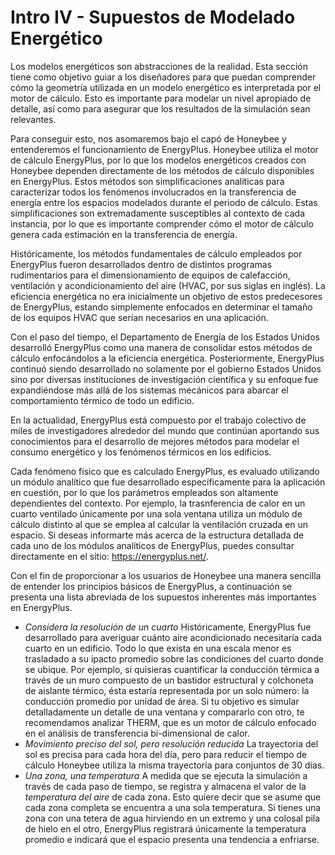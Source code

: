 Intro IV - Supuestos de Modelado Energético
==========================================

Los modelos energéticos son abstracciones de la realidad. Esta sección tiene como objetivo guiar a los diseñadores para que puedan comprender cómo la geometría utilizada en un modelo energético es interpretada por el motor de cálculo. Esto es importante para modelar un nivel apropiado de detalle, así como para asegurar que los resultados de la simulación sean relevantes.

Para conseguir esto, nos asomaremos bajo el capó de Honeybee y entenderemos el funcionamiento de EnergyPlus. Honeybee utiliza el motor de cálculo EnergyPlus, por lo que los modelos energéticos creados con Honeybee dependen directamente de los métodos de cálculo disponibles en EnergyPlus. Estos métodos son simplificaciones analíticas para caracterizar todos los fenómenos involucrados en la transferencia de energía entre los espacios modelados durante el periodo de cálculo. Estas simplificaciones son extremadamente susceptibles al contexto de cada instancia, por lo que es importante comprender cómo el motor de cálculo genera cada estimación en la transferencia de energía.

Históricamente, los métodos fundamentales de cálculo empleados por EnergyPlus fueron desarrollados dentro de distintos programas rudimentarios para el dimensionamiento de equipos de calefacción, ventilación y acondicionamiento del aire (HVAC, por sus siglas en inglés). La eficiencia energética no era inicialmente un objetivo de estos predecesores de EnergyPlus, estando simplemente enfocados en determinar el tamaño de los equipos HVAC que serían necesarios en una aplicación.

Con el paso del tiempo, el Departamento de Energía de los Estados Unidos desarrolló EnergyPlus como una manera de consolidar estos métodos de cálculo enfocándolos a la eficiencia energética. Posteriormente, EnergyPlus continuó siendo desarrollado no solamente por el gobierno Estados Unidos sino por diversas instituciones de investigación científica y su enfoque fue expandiéndose más allá de los sistemas mecánicos para abarcar el comportamiento térmico de todo un edificio.

En la actualidad, EnergyPlus está compuesto por el trabajo colectivo de miles de investigadores alrededor del mundo que continúan aportando sus conocimientos para el desarrollo de mejores métodos para modelar el consumo energético y los fenómenos térmicos en los edificios.

Cada fenómeno físico que es calculado EnergyPlus, es evaluado utilizando un módulo analítico que fue desarrollado específicamente para la aplicación en cuestión, por lo que los parámetros empleados son altamente dependientes del contexto. Por ejemplo, la trasnferencia de calor en un cuarto ventilado únicamente por una sola ventana utiliza un módulo de cálculo distinto al que se emplea al calcular la ventilación cruzada en un espacio. Si deseas informarte más acerca de la estructura detallada de cada uno de los módulos analíticos de EnergyPlus, puedes consultar directamente en el sitio: <https://energyplus.net/>.

Con el fin de proporcionar a los usuarios de Honeybee una manera sencilla de entender los principios básicos de EnergyPlus, a continuación se presenta una lista abreviada de los supuestos inherentes más importantes en EnergyPlus.

+ *Considera la resolución de un cuarto* Históricamente, EnergyPlus fue desarrollado para averiguar cuánto aire acondicionado necesitaría cada cuarto en un edificio. Todo lo que exista en una escala menor es trasladado a su ipacto promedio sobre las condiciones del cuarto donde se ubique. Por ejemplo, si quisieras cuantificar la conducción térmica a través de un muro compuesto de un bastidor estructural y colchoneta de aislante térmico, ésta estaría representada por un solo número: la conducción promedio por unidad de área. Si tu objetivo es simular detalladamente un detalle de una ventana y compararlo con otro, te recomendamos analizar THERM, que es un motor de cálculo enfocado en el análisis de transferencia bi-dimensional de calor.
+ *Movimiento preciso del sol, pero resolución reducida* La trayectoria del sol es precisa para cada hora del día, pero para reducir el tiempo de cálculo Honeybee utiliza la misma trayectoria para conjuntos de 30 días.
+ *Una zona, una temperatura* A medida que se ejecuta la simulación a través de cada paso de tiempo, se registra y almacena el valor de la *temperatura del aire* de cada zona. Esto quiere decir que se asume que cada zona completa se encuentra a una sola temperatura. Si tienes una zona con una tetera de agua hirviendo en un extremo y una colosal pila de hielo en el otro, EnergyPlus registrará únicamente la temperatura promedio e indicará que el espacio presenta una tendencia a enfriarse.

